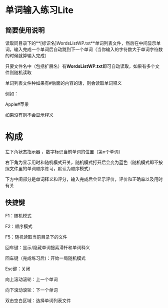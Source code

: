 # 单词输入练习Lite

## 简要使用说明

读取同目录下的**[标识名]WordsListWP.txt**单词列表文件，然后在中间显示单词，输入完成一个单词后自动跳到下一个单词（当你输入的字符数大于单词字符数的时候就算输入完成）

只要文件名中（包括扩展名）有**WordsListWP.txt**即可自动读取，如果有多个文件则随机读取

单词列表文件种如果有#后面的内容的话，则会读取单词释义

例如：

Apple#苹果

如果没有则不会显示释义

# 构成

左下角状态指示器 ，数字标识当前单词的位置（第n个单词）

右下角为显示用时和随机模式开关，随机模式打开后会变为蓝色（随机模式即不按照文件里的单词顺序练习，默认为顺序模式）

下方中间部分是单词释义和评分，输入完成后会显示评价，评价和正确率以及用时有关

## 快捷键

F1：随机模式

F2：顺序模式

F5：随机读取当前目录下的文件

回车键：显示/隐藏单词搜索滑杆和单词释义

回车键（完成练习后)：开始一局随机模式

Esc键：关闭

向上滚动滚轮：上一个单词

向下滚动滚轮：下一个单词

双击空白区域：选择单词列表文件